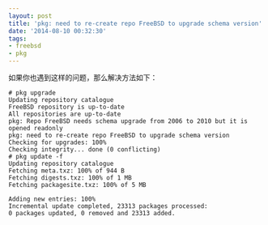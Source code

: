 ```yaml
---
layout: post
title: 'pkg: need to re-create repo FreeBSD to upgrade schema version'
date: '2014-08-10 00:32:30'
tags:
- freebsd
- pkg
---
```


如果你也遇到这样的问题，那么解决方法如下：

    # pkg upgrade
	Updating repository catalogue
	FreeBSD repository is up-to-date
	All repositories are up-to-date
	pkg: Repo FreeBSD needs schema upgrade from 2006 to 2010 but it is opened readonly
	pkg: need to re-create repo FreeBSD to upgrade schema version
	Checking for upgrades: 100%
	Checking integrity... done (0 conflicting)
	# pkg update -f
	Updating repository catalogue
	Fetching meta.txz: 100% of 944 B                                                                    
	Fetching digests.txz: 100% of 1 MB                                                                   
	Fetching packagesite.txz: 100% of 5 MB                                                               

	Adding new entries: 100%
	Incremental update completed, 23313 packages processed:
	0 packages updated, 0 removed and 23313 added.
